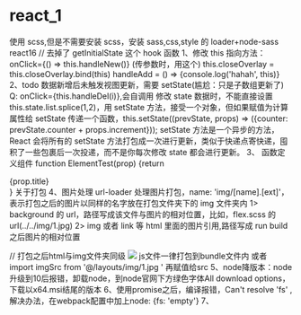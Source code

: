 # react_1

使用 scss,但是不需要安装 scss，安装 sass,css,style 的 loader+node-sass
react16 // 去掉了 getInitialState 这个 hook 函数
1、修改 this 指向方法：
onClick={() => this.handleNew()} (传参数时，用这个)
this.closeOverlay = this.closeOverlay.bind(this)
handleAdd = () => {console.log('hahah', this)}
2、todo 数据新增后未触发视图更新，需要 setState(尴尬：只是子数组更新了)
Q: onClick={this.handleDel(i)},会自调用
修改 state 数据时，不能直接设置 this.state.list.splice(1,2)，用 setState 方法，接受一个对象，但如果赋值为计算属性给 setState 传递一个函数，this.setState((prevState, props) => ({counter: prevState.counter + props.increment}));
setState 方法是一个异步的方法，React 会将所有的 setState 方法打包成一次进行更新，类似于快递点寄快递，囤积了一些包裹后一次投递，而不是你每次修改 state 都会进行更新。
3、 函数定义组件 function ElementTest(prop) {return <div title={prop.title}>{prop.title}</div>}
关于打包
4、图片处理
url-loader 处理图片打包，name: 'img/[name].[ext]'，表示打包之后的图片以同样的名字放在打包文件夹下的 img 文件夹内
1> background 的 url，路径写成该文件与图片的相对位置，比如，flex.scss 的 url(../../img/1.jpg)
2> img 或者 link 等 html 里面的图片引用,路径写成 run build 之后图片的相对位置

<link rel="icon" type="image/png" href="./img/1.jpg" /> // 打包之后html与img文件夹同级
<img src='./img/1.jpg'> js文件一律打包到bundle文件内
或者 import imgSrc from '@/layouts/img/1.jpg ' 再赋值给src
5、node降版本：node升级到10后报错，卸载node，到node官网下方绿色字体All download options，下载以x64.msi结尾的版本
6、使用promise之后，编译报错，Can't resolve 'fs' ,解决办法，在webpack配置中加上node: {fs: 'empty'}
7、
